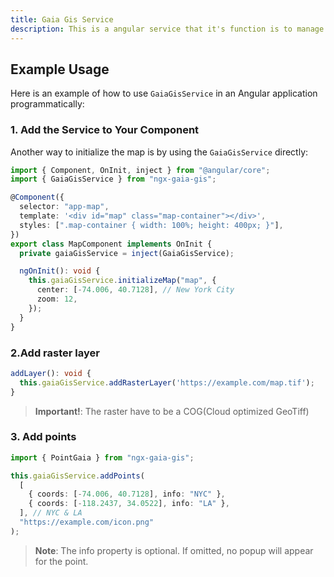```yaml
---
title: Gaia Gis Service
description: This is a angular service that it's function is to manage the different functions of the map.
---
```


## Example Usage

Here is an example of how to use `GaiaGisService` in an Angular application programmatically:

### 1. Add the Service to Your Component

Another way to initialize the map is by using the `GaiaGisService` directly:

```typescript
import { Component, OnInit, inject } from "@angular/core";
import { GaiaGisService } from "ngx-gaia-gis";

@Component({
  selector: "app-map",
  template: '<div id="map" class="map-container"></div>',
  styles: [".map-container { width: 100%; height: 400px; }"],
})
export class MapComponent implements OnInit {
  private gaiaGisService = inject(GaiaGisService);

  ngOnInit(): void {
    this.gaiaGisService.initializeMap("map", {
      center: [-74.006, 40.7128], // New York City
      zoom: 12,
    });
  }
}
```

### 2.Add raster layer

```typescript
addLayer(): void {
  this.gaiaGisService.addRasterLayer('https://example.com/map.tif');
}

```

> **Important!**: The raster have to be a COG(Cloud optimized GeoTiff)

### 3. Add points

```typescript
import { PointGaia } from "ngx-gaia-gis";

this.gaiaGisService.addPoints(
  [
    { coords: [-74.006, 40.7128], info: "NYC" },
    { coords: [-118.2437, 34.0522], info: "LA" },
  ], // NYC & LA
  "https://example.com/icon.png"
);
```

> **Note**: The info property is optional. If omitted, no popup will appear for the point.
